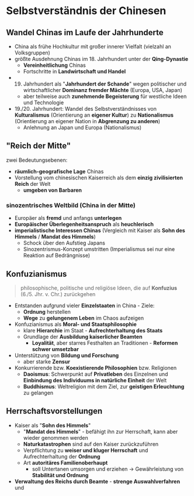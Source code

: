 # Selbstverständnis der Chinesen

## Wandel Chinas im Laufe der Jahrhunderte

- China als frühe Hochkultur mit großer innerer Vielfalt (vielzahl an Volksgruppen)
- größte Ausdehnung Chinas im 18. Jahrhundert unter der **Qing-Dynastie**
  - **Vereinheitlichung** Chinas
  - Fortschritte in **Landwirtschaft und Handel**
- 19. Jahrhundert als "**Jahrhundert der Schande**" wegen politischer und wirtschaftlicher **Dominanz fremder Mächte** (Europa, USA, Japan)
  - aber teilweise auch **zunehmende Begeisterung** für westliche Ideen und Technologie
- 19./20. Jahrhundert: Wandel des Selbstverständnisses von **Kulturalismus** (Orientierung an **eigener Kultur**) zu **Nationalismus** (Orientierung an eigener Nation in **Abgrenzung zu anderen**)
  - Anlehnung an Japan und Europa (Nationalismus)

## "Reich der Mitte"

zwei Bedeutungsebenen:

- **räumlich-geografische Lage** Chinas
- Vorstellung vom chinesischen Kaiserreich als dem **einzig zivilisierten Reich** der Welt
  - **umgeben von Barbaren**

### sinozentrisches Weltbild (China in der **Mitte**)

- Europäer als **fremd** und anfangs **unterlegen**
- **Europäischer Überlegenheitsanspruch** als **heuchlerisch**
- **imperialistische Interessen Chinas** (Vergleich mit Kaiser als **Sohn des Himmels** / **Mandat des Himmels**)
  - Schock über den Aufstieg Japans
  - Sinozentrismus-Konzept umstritten (Imperialismus sei nur eine Reaktion auf Bedrängnisse)

## Konfuzianismus

> philosophische, politische und religiöse Ideen, die auf **Konfuzius** (6./5. Jhr. v. Chr.) zurückgehen

- Entstanden aufgrund vieler **Einzelstaaten** in China - Ziele:
  - **Ordnung** herstellen
  - **Wege** zu **gelungenem Leben** im Chaos aufzeigen
- Konfuzianismus als **Moral- und Staatsphilosophie**
  - klare **Hierarchie** im Staat - **Aufrechterhaltung des Staats**
  - Grundlage der **Ausbildung kaiserlicher Beamten**
    - **Loyalität**, aber starres Festhalten an Traditionen - **Reformen schwer umsetzbar**
- Unterstützung von **Bildung und Forschung**
  - aber starke **Zensur**
- Konkurrierende bzw. **Koexistierende Philosophien** bzw. Religionen
  - **Daoismus**: Schwerpunkt auf **Privatleben** des Einzelnen und **Einbindung des Individuums in natürliche Einheit** der Welt
  - **Buddhismus**: Weltreligion mit dem Ziel, zur **geistigen Erleuchtung** zu gelangen

## Herrschaftsvorstellungen

- Kaiser als "**Sohn des Himmels**"
  - "**Mandat des Himmels**" - befähigt ihn zur Herrschaft, kann aber wieder genommen werden
  - **Naturkatastrophen** sind auf den Kaiser zurückzuführen
  - Verpflichtung zu **weiser und kluger Herrschaft** und Aufrechterhaltung der **Ordnung**
  - Art **autoritäres Familienoberhaupt**
    - soll Untertanen umsorgen und erziehen -> Gewährleistung von **Stabilität und Ordnung**
- **Verwaltung des Reichs durch Beamte** - **strenge Auswahlverfahren** und
